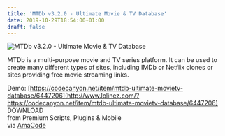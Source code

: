 ```yaml
---
title: 'MTDb v3.2.0 - Ultimate Movie & TV Database'
date: 2019-10-29T18:54:00+01:00
draft: false
---
```


![MTDb v3.2.0 - Ultimate Movie & TV Database](http://www.codelist.cc/uploads/posts/2019-10/1572371008_mtdb.jpg "MTDb v3.2.0 - Ultimate Movie & TV Database")  
  
MTDb is a multi-purpose movie and TV series platform. It can be used to create many different types of sites, including IMDb or Netflix clones or sites providing free movie streaming links.  
  
Demo: [https://codecanyon.net/item/mtdb-ultimate-movietv-database/6447206](http://www.lolinez.com/?https://codecanyon.net/item/mtdb-ultimate-movietv-database/6447206)  
DOWNLOAD  
from Premium Scripts, Plugins & Mobile  
via [AmaCode](https://amazcode.ooo)